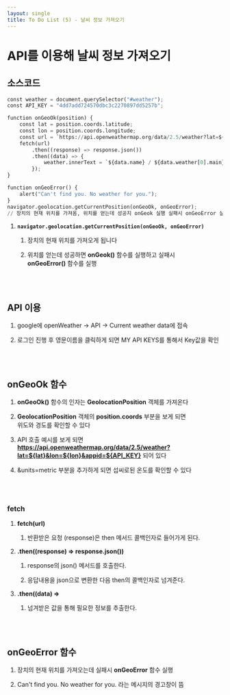 ```yaml
---
layout: single
title: To Do List (5) - 날씨 정보 가져오기 
---
```

# API를 이용해 날씨 정보 가져오기 

## 소스코드 


```python
const weather = document.querySelector("#weather");
const API_KEY = "4dd7add724570dbc3c2270897dd5257b";

function onGeoOk(position) {
    const lat = position.coords.latitude;
    const lon = position.coords.longitude;
    const url = `https://api.openweathermap.org/data/2.5/weather?lat=${lat}&lon=${lon}&appid=${API_KEY}&units=metric`;
    fetch(url)
        .then((response) => response.json())
        .then((data) => {
            weather.innerText = `${data.name} / ${data.weather[0].main} / ${data.main.temp} `;
        });
}

function onGeoError() {
    alert("Can't find you. No weather for you.");
}
navigator.geolocation.getCurrentPosition(onGeoOk, onGeoError);
// 장치의 현재 위치를 가져옴, 위치를 얻는데 성공지 onGeok 실행 실패시 onGeoError 실행  
```

1. **`navigator.geolocation.getCurrentPosition(onGeoOk, onGeoError)`** 

     1) 장치의 현재 위치를 가져오게 됩니다 

     2) 위치를 얻는데 성공하면 **onGeok()** 함수를 실행하고 실패시   
        **onGeoError()** 함수를 실행 
<br>
<br>

## API 이용 

1. google에 openWeather -> API -> Current weather data에 접속

2. 로그인 진행 후 영문이름을 클릭하게 되면 MY API KEYS를 통해서 Key값을 확인 

<br>
<br>

## onGeoOk 함수 

1. **onGeoOk()** 함수의 인자는 **GeolocationPosition** 객체를 가져온다 

2. **GeolocationPosition** 객체의 **position.coords** 부분을 보게 되면   
   위도와 경도를 확인할 수 있다 

3. API 호출 예시를 보게 되면 **https://api.openweathermap.org/data/2.5/weather?lat=${lat}&lon=${lon}&appid=${API_KEY}** 되어 있다 

4. &units=metric 부분을 추가하게 되면 섭씨로된 온도를 확인할 수 있다 

<br>
<br>

### fetch 

1. **fetch(url)**    

    1) 반환받은 요청 (response)은 then 메서드 콜백인자로 들어가게 된다.    

2. **.then((response) => response.json())**   
  
    1) response의 json() 메서드를 호출한다.   
  
    2) 응답내용을 json으로 변환한 다음 then의 콜백인자로 넘겨준다.   

3. **.then((data) =>**    
  
    1) 넘겨받은 값을 통해 필요한 정보를 추출한다.
  

<br>
<br>

## onGeoError 함수 

1. 장치의 현재 위치를 가져오는데 실패시 **onGeoError** 함수 실행 

2. Can't find you. No weather for you. 라는 메시지의 경고창이 뜸 

